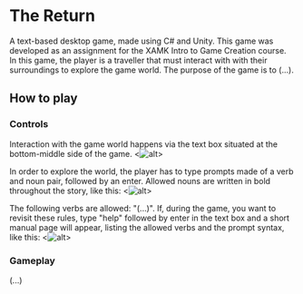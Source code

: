 # The Return
A text-based desktop game, made using C# and Unity. This game was developed as an assignment for the
XAMK Intro to Game Creation course. In this game, the player is a traveller that must interact with 
with their surroundings to explore the game world. The purpose of the game is to (...).

## How to play

### Controls
Interaction with the game world happens via the text box situated at the bottom-middle side of the
game. 
<![alt](https://?t3.ftcdn.net/jpg/02/48/42/64/360_F_248426448_NVKLywWqArG2ADUxDq6QprtIzsF82dMF.jpg)>

In order to explore the world, the player has to type prompts made of a verb and noun pair, 
followed by an enter. Allowed nouns are written in bold throughout the story, like this:
<![alt](https://?t3.ftcdn.net/jpg/02/48/42/64/360_F_248426448_NVKLywWqArG2ADUxDq6QprtIzsF82dMF.jpg)>

The following verbs are allowed: "(...)". If, during the game, you want to revisit these rules, 
type "help" followed by enter in the text box and a short manual page will appear, listing the 
allowed verbs and the prompt syntax, like this:
<![alt](https://?t3.ftcdn.net/jpg/02/48/42/64/360_F_248426448_NVKLywWqArG2ADUxDq6QprtIzsF82dMF.jpg)>

### Gameplay
(...)
